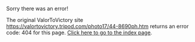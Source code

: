 

Sorry there was an error!

The original ValorToVictory site https://valortovictory.tripod.com/photo17/44-8690ph.htm returns an error code: 404 for this page. [Click here to go to the index page](../index.md).